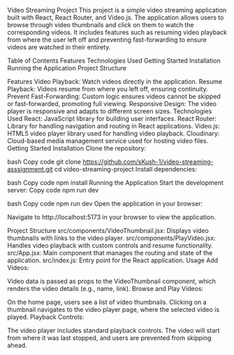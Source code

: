 Video Streaming Project
This project is a simple video streaming application built with React, React Router, and Video.js. The application allows users to browse through video thumbnails and click on them to watch the corresponding videos. It includes features such as resuming video playback from where the user left off and preventing fast-forwarding to ensure videos are watched in their entirety.

Table of Contents
Features
Technologies Used
Getting Started
Installation
Running the Application
Project Structure

Features
Video Playback: Watch videos directly in the application.
Resume Playback: Videos resume from where you left off, ensuring continuity.
Prevent Fast-Forwarding: Custom logic ensures videos cannot be skipped or fast-forwarded, promoting full viewing.
Responsive Design: The video player is responsive and adapts to different screen sizes.
Technologies Used
React: JavaScript library for building user interfaces.
React Router: Library for handling navigation and routing in React applications.
Video.js: HTML5 video player library used for handling video playback.
Cloudinary: Cloud-based media management service used for hosting video files.
Getting Started
Installation
Clone the repository:

bash
Copy code
git clone https://github.com/sKush-1/video-streaming-asssignment.git
cd video-streaming-project
Install dependencies:

bash
Copy code
npm install
Running the Application
Start the development server:
Copy code
npm run dev


bash
Copy code
npm run dev
Open the application in your browser:

Navigate to http://localhost:5173 in your browser to view the application.

Project Structure
src/components/VideoThumbnail.jsx: Displays video thumbnails with links to the video player.
src/components/PlayVideo.jsx: Handles video playback with custom controls and resume functionality.
src/App.jsx: Main component that manages the routing and state of the application.
src/index.js: Entry point for the React application.
Usage
Add Videos:

Video data is passed as props to the VideoThumbnail component, which renders the video details (e.g., name, link).
Browse and Play Videos:

On the home page, users see a list of video thumbnails. Clicking on a thumbnail navigates to the video player page, where the selected video is played.
Playback Controls:

The video player includes standard playback controls. The video will start from where it was last stopped, and users are prevented from skipping ahead.

